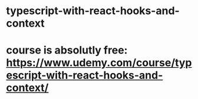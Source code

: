 # typescript-with-react-hooks-and-context
# course is absolutly free: https://www.udemy.com/course/typescript-with-react-hooks-and-context/
